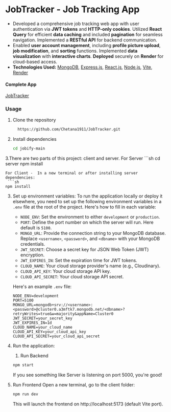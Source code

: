 # JobTracker - Job Tracking App
- Developed a comprehensive job tracking web app with user authentication via **JWT tokens** and **HTTP-only cookies**. Utilized **React Query** for efficient **data caching** and included **pagination** for seamless navigation. Implemented a **RESTful API** for backend communication.
- Enabled **user account management**, including **profile picture upload**, **job modification**, and **sorting** functions. Implemented **data visualization** with **interactive charts**. **Deployed** securely on **Render** for cloud-based access.
- **Technologies Used:** [MongoDB](https://www.mongodb.com/), [Express.js](https://expressjs.com/), [React.js](https://react.dev/), [Node.js](https://nodejs.org/en), [Vite](https://vitejs.dev/), [Render](https://render.com/)
  
#### Complete App

[JobTracker](https://jobify-mern-project-ugah.onrender.com)

### Usage
1. Clone the repository
   
   ```sh
     https://github.com/Chetana1911/JobTracker.git
   ```

2. Install dependencies

   ```sh
   cd jobify-main
   ```
3.There are two parts of this project: client and server.
For Server
    ```sh
   cd server
   npm install
   ```
For Client -  In a new terminal or after installing server dependencies:
    ```sh
   npm install
   ```

  
3. Set up environment variables: To run the application locally or deploy it elsewhere, you need to set up the following environment variables in a `.env` file at the root of the project. Here's how to fill in each variable:

    - `NODE_ENV`: Set the environment to either `development` or `production`.
    - `PORT`: Define the port number on which the server will run. Here default is `5100`.
    - `MONGO_URL`: Provide the connection string to your MongoDB database. Replace `<username>`, `<password>`, and `<dbname>` with your MongoDB credentials.
    - `JWT_SECRET`: Choose a secret key for JSON Web Token (JWT) encryption.
    - `JWT_EXPIRES_IN`: Set the expiration time for JWT tokens.
    - `CLOUD_NAME`: Your cloud storage provider's name (e.g., Cloudinary).
    - `CLOUD_API_KEY`: Your cloud storage API key.
    - `CLOUD_API_SECRET`: Your cloud storage API secret.
    
    Here's an example `.env` file:
    
    ```plaintext
    NODE_ENV=development
    PORT=5100
    MONGO_URL=mongodb+srv://<username>:<password>@cluster0.a3mftk7.mongodb.net/<dbname>?retryWrites=true&w=majority&appName=Cluster0
    JWT_SECRET=your_secret_key
    JWT_EXPIRES_IN=1d
    CLOUD_NAME=your_cloud_name
    CLOUD_API_KEY=your_cloud_api_key
    CLOUD_API_SECRET=your_cloud_api_secret
    ```
4. Run the application:
     1. Run Backend
     ```sh
    npm start
     ```
     If you see something like Server is listening on port 5000, you're good!
  2. Run Frontend
      Open a new terminal, go to the client folder:
     ```sh
     npm run dev
     ```
     This will launch the frontend on http://localhost:5173 (default Vite port).

